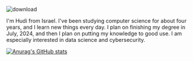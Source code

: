 ![download](https://github.com/HudiDil/HudiDil/assets/117832426/d67b2dfe-ad35-44bc-9096-2a7d7ff2cb16)

I'm Hudi from Israel. I've been studying computer science for about four years, and I learn new things every day. I plan on finishing my degree in July, 2024, and then I plan on putting my knowledge to good use. I am especially interested in data science and cybersecurity. 

[![Anurag's GitHub stats](https://github-readme-stats.vercel.app/api?username=HudiDil)](https://github.com/HudiDil/github-readme-stats)
